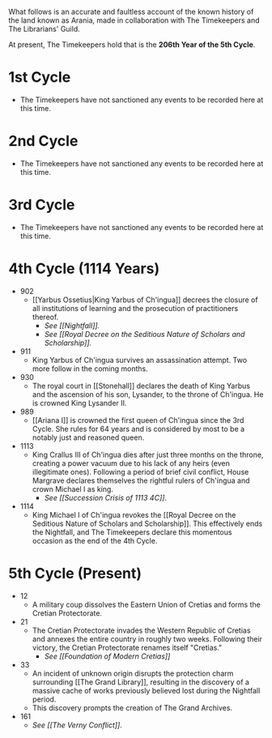 What follows is an accurate and faultless account of the known history of the land known as Arania, made in collaboration with The Timekeepers and The Librarians' Guild. 

At present, The Timekeepers hold that is the **206th Year of the 5th Cycle**.

# 1st Cycle
- The Timekeepers have not sanctioned any events to be recorded here at this time.

# 2nd Cycle
- The Timekeepers have not sanctioned any events to be recorded here at this time.

# 3rd Cycle
- The Timekeepers have not sanctioned any events to be recorded here at this time.

# 4th Cycle (1114 Years)
- 902
	- [[Yarbus Ossetius|King Yarbus of Ch'ingua]] decrees the closure of all institutions of learning and the prosecution of practitioners thereof.
		- *See [[Nightfall]].*
		- *See [[Royal Decree on the Seditious Nature of Scholars and Scholarship]].*
- 911
	- King Yarbus of Ch'ingua survives an assassination attempt. Two more follow in the coming months.
- 930
	- The royal court in [[Stonehall]] declares the death of King Yarbus and the ascension of his son, Lysander, to the throne of Ch'ingua. He is crowned King Lysander II. 
- 989
	- [[Ariana I]] is crowned the first queen of Ch'ingua since the 3rd Cycle. She rules for 64 years and is considered by most to be a notably just and reasoned queen. 
- 1113
	- King Crallus III of Ch'ingua dies after just three months on the throne, creating a power vacuum due to his lack of any heirs (even illegitimate ones). Following a period of brief civil conflict, House Margrave declares themselves the rightful rulers of Ch'ingua and crown Michael I as king. 
		- *See [[Succession Crisis of 1113 4C]]*. 
- 1114
	- King Michael I of Ch'ingua revokes the [[Royal Decree on the Seditious Nature of Scholars and Scholarship]]. This effectively ends the Nightfall, and The Timekeepers declare this momentous occasion as the end of the 4th Cycle.

# 5th Cycle (Present)
- 12
	- A military coup dissolves the Eastern Union of Cretias and forms the Cretian Protectorate. 
- 21
	- The Cretian Protectorate invades the Western Republic of Cretias and annexes the entire country in roughly two weeks. Following their victory, the Cretian Protectorate renames itself "Cretias."
		- *See [[Foundation of Modern Cretias]]*
- 33
	- An incident of unknown origin disrupts the protection charm surrounding [[The Grand Library]], resulting in the discovery of a massive cache of works previously believed lost during the Nightfall period.
	- This discovery prompts the creation of The Grand Archives. 
- 161
	- *See [[The Verny Conflict]]*.